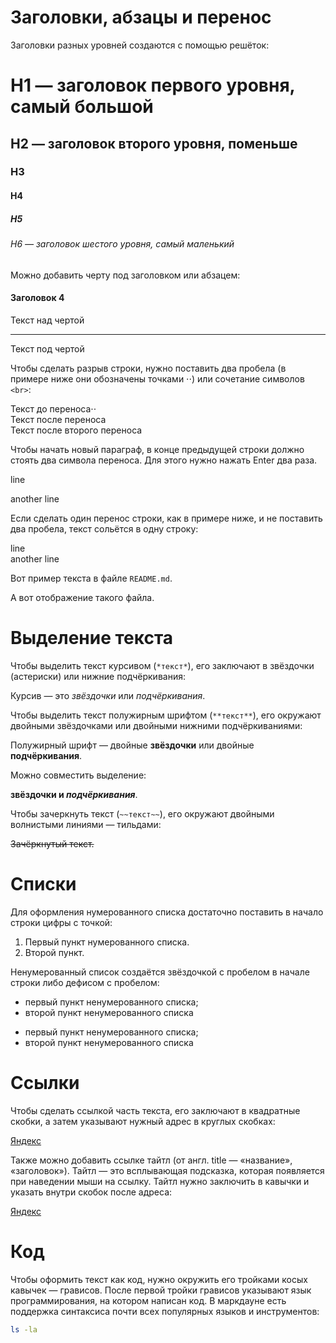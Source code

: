 # Заголовки, абзацы и перенос

Заголовки разных уровней создаются с помощью решёток:

# H1 — заголовок первого уровня, самый большой
## H2 — заголовок второго уровня, поменьше
### H3
#### H4
##### H5
###### H6 — заголовок шестого уровня, самый маленький

Можно добавить черту под заголовком или абзацем:

#### Заголовок 4

Текст над чертой

---

Текст под чертой

Чтобы сделать разрыв строки, нужно поставить два пробела (в примере ниже они обозначены точками ⋅⋅) или сочетание символов `<br>`:

Текст до переноса⋅⋅  
Текст после переноса <br>
Текст после второго переноса

Чтобы начать новый параграф, в конце предыдущей строки должно стоять два символа переноса. Для этого нужно нажать Enter два раза.

line

another line

Если сделать один перенос строки, как в примере ниже, и не поставить два пробела, текст сольётся в одну строку:

line  
another line

Вот пример текста в файле `README.md`.

А вот отображение такого файла.

# Выделение текста

Чтобы выделить текст курсивом (`*текст*`), его заключают в звёздочки (астериски) или нижние подчёркивания:

Курсив — это *звёздочки* или _подчёркивания_.

Чтобы выделить текст полужирным шрифтом (`**текст**`), его окружают двойными звёздочками или двойными нижними подчёркиваниями:

Полужирный шрифт — двойные **звёздочки** или двойные __подчёркивания__.

Можно совместить выделение:

**звёздочки и _подчёркивания_**.

Чтобы зачеркнуть текст (`~~текст~~`), его окружают двойными волнистыми линиями — тильдами:

~~Зачёркнутый текст.~~

# Списки

Для оформления нумерованного списка достаточно поставить в начало строки цифры с точкой:

1. Первый пункт нумерованного списка.
2. Второй пункт.

Ненумерованный список создаётся звёздочкой с пробелом в начале строки либо дефисом с пробелом:

* первый пункт ненумерованного списка;
* второй пункт ненумерованного списка

- первый пункт ненумерованного списка;
- второй пункт ненумерованного списка

# Ссылки

Чтобы сделать ссылкой часть текста, его заключают в квадратные скобки, а затем указывают нужный адрес в круглых скобках:

[Яндекс](https://www.yandex.ru)

Также можно добавить ссылке тайтл (от англ. title — «название», «заголовок»). Тайтл — это всплывающая подсказка, которая появляется при наведении мыши на ссылку. Тайтл нужно заключить в кавычки и указать внутри скобок после адреса:

[Яндекс](https://www.yandex.ru "Я Yandex!")

# Код

Чтобы оформить текст как код, нужно окружить его тройками косых кавычек — грависов. После первой тройки грависов указывают язык программирования, на котором написан код. В маркдауне есть поддержка синтаксиса почти всех популярных языков и инструментов:

```bash
ls -la
